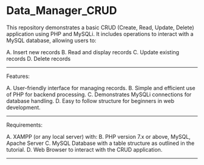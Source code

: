 # Data_Manager_CRUD
This repository demonstrates a basic CRUD (Create, Read, Update, Delete) application using PHP and MySQLi. It includes operations to interact with a MySQL database, allowing users to:  

A. Insert new records 
B. Read and display records 
C. Update existing records 
D. Delete records

__________________________________________________________________________________________________________________________________________________________________________________________

Features:

A. User-friendly interface for managing records.
B. Simple and efficient use of PHP for backend processing.
C. Demonstrates MySQLi connections for database handling.
D. Easy to follow structure for beginners in web development.
__________________________________________________________________________________________________________________________________________________________________________________________

Requirements:

A. XAMPP (or any local server) with:
B. PHP version 7.x or above, MySQL, Apache Server
C. MySQL Database with a table structure as outlined in the tutorial.
D. Web Browser to interact with the CRUD application.

__________________________________________________________________________________________________________________________________________________________________________________________




